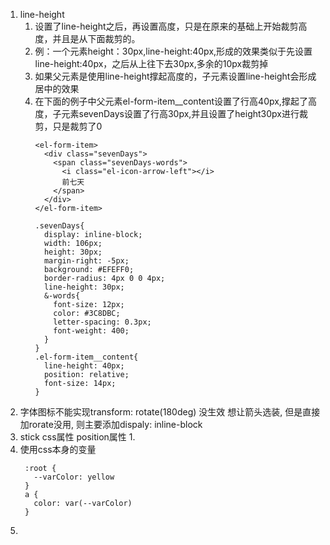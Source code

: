 1. line-height
   1. 设置了line-height之后，再设置高度，只是在原来的基础上开始裁剪高度，并且是从下面裁剪的。
   2. 例：一个元素height：30px,line-height:40px,形成的效果类似于先设置line-height:40px，之后从上往下去30px,多余的10px裁剪掉
   3. 如果父元素是使用line-height撑起高度的，子元素设置line-height会形成居中的效果
   4. 在下面的例子中父元素el-form-item__content设置了行高40px,撑起了高度，子元素sevenDays设置了行高30px,并且设置了height30px进行裁剪，只是裁剪了0
      ```
      <el-form-item>
        <div class="sevenDays">
          <span class="sevenDays-words">
            <i class="el-icon-arrow-left"></i>
            前七天
          </span>
        </div>
      </el-form-item>

      .sevenDays{
        display: inline-block;
        width: 106px;
        height: 30px;
        margin-right: -5px;
        background: #EFEFF0;
        border-radius: 4px 0 0 4px;
        line-height: 30px;
        &-words{
          font-size: 12px;
          color: #3C8DBC;
          letter-spacing: 0.3px;
          font-weight: 400;
        }
      }
      .el-form-item__content{
        line-height: 40px;
        position: relative;
        font-size: 14px;
      }
      ```
2. 字体图标不能实现transform: rotate(180deg) 没生效  想让箭头选装, 但是直接加rorate没用, 则主要添加dispaly: inline-block
3. stick css属性 position属性
   1. 
4. 使用css本身的变量
   ```
    :root {
      --varColor: yellow
    }
    a {
      color: var(--varColor)
    }
   ```
5. 